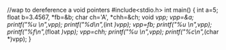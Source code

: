 //wap to dereference a void pointers
#include<stdio.h>
int main()
{
int a=5;
float b=3.4567, *fb=&b;
char ch='A', *chh=&ch;
void *vpp;
vpp=&a;
printf("%u \n",vpp);
printf("%d\n",*(int *)vpp);
vpp=fb;
printf("%u \n",vpp);
printf("%f\n",*(float *)vpp);
vpp=chh;
printf("%u \n",vpp);
printf("%c\n",*(char *)vpp);
}
